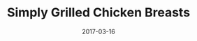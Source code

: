 ---
layout: recipe
title:  "Simply Grilled Chicken Breasts"
image: simply-grilled-chicken-breasts.jpg
imagecredit: http://www.foodnetwork.com/recipes/melissa-darabian/simply-grilled-chicken-breasts-recipe-1952483
date: 2017-03-16

authorName: Melissa d'Arabian
authorURL: http://www.foodnetwork.com/profiles/talent/melissa-darabian
sourceName: Food Network
sourceURL: http://www.foodnetwork.com/recipes/melissa-darabian/simply-grilled-chicken-breasts-recipe-1952483
category: dinner
cuisine: Italian
tags:
  - Poultry
  - italian
yield: 4
prepTime: 15
cookTime: 35

ingredients:
- 1/4 cup vegetable oil
- 2 cloves garlic, smashed
- Kosher salt and freshly ground black pepper
- 4 boneless, skinless chicken breast halves
- Roasted Tomato and Onion Dipping Sauce

directions:
- In a small bowl, mix the vegetable oil with the smashed garlic, using a fork to help release the garlic flavor into the oil. Season the garlic mixture with salt, and pepper, to taste. Let sit for at least 15 minutes.
- Meanwhile, prep the chicken breasts. Rinse and dry the chicken thoroughly. Find the ridge along the side of the chicken breast, and carefully pull off the tender. Take each breast and pound gently to an even thickness. Do not pound too thin; the breast will not be completely uniform. If there is a skinny little triangular tip, go ahead and cut off and discard. Prep the tenders by slicing off any jagged edges. Liberally salt and pepper the chicken and allow to sit at room temperature for at least 15 minutes.
- Preheat the grill to hot.
- Once the chicken has rested, brush liberally with the garlic-infused vegetable oil.
- Place the chicken breasts on the hot grill, with the thicker portion facing the hotter part of your grill (usually the back).
- Allow the chicken breasts to cook undisturbed until char marks are made, about 4 minutes.
- Flip the chicken, keeping the thick part of the chicken toward the hot part of the flame, and cook until an instant-read thermometer inserted in the chicken reads 155 degrees F, about 3 more minutes.
- Place the chicken tenders on the grill and cook for 3 to 4 minutes total, turning halfway through.
- Allow the grilled chicken to rest for 5 minutes, covered, before serving.

---
